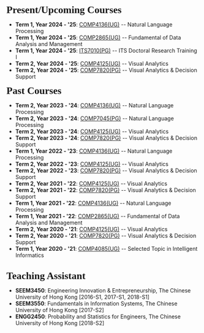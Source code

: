 
<p><span style="font-family:georgia,serif;"><span style="font-size:26px;"><b>Present/Upcoming Courses</b></span></span></p>

- **Term 1, Year 2024 - '25**: [COMP4136(UG)](https://www.comp.hkbu.edu.hk/v1/file/course/COMP4136.pdf) -- Natural Language Processing
- **Term 1, Year 2024 - '25**: [COMP2865(UG)](https://www.comp.hkbu.edu.hk/v1/file/course/COMP2865.pdf) -- Fundamental of Data Analysis and Management
- **Term 1, Year 2024 - '25**: [ITS7010(PG)](https://gs.hkbu.edu.hk/f/page/3358/ITS7010_ITS7020_Course%20Document.pdf) -- ITS Doctoral Research Training I
- **Term 2, Year 2024 - '25**: [COMP4125(UG)](https://www.comp.hkbu.edu.hk/v1/file/course/COMP4125.pdf) -- Visual Analytics  
- **Term 2, Year 2024 - '25**: [COMP7820(PG)](https://www.comp.hkbu.edu.hk/v1/file/course/COMP7820.pdf) -- Visual Analytics & Decision Support
&emsp; 

<p><span style="font-family:georgia,serif;"><span style="font-size:26px;"><b>Past Courses</b></span></span></p>

- **Term 2, Year 2023 - '24**: [COMP4136(UG)](https://www.comp.hkbu.edu.hk/v1/file/course/COMP4136.pdf) -- Natural Language Processing
- **Term 2, Year 2023 - '24**: [COMP7045(PG)](https://www.comp.hkbu.edu.hk/v1/file/course/COMP7045.pdf) -- Natural Language Processing
- **Term 2, Year 2023 - '24**: [COMP4125(UG)](https://www.comp.hkbu.edu.hk/v1/file/course/COMP4125.pdf) -- Visual Analytics  
- **Term 2, Year 2023 - '24**: [COMP7820(PG)](https://www.comp.hkbu.edu.hk/v1/file/course/COMP7820.pdf) -- Visual Analytics & Decision Support
- **Term 1, Year 2022 - '23**: [COMP4136(UG)](https://www.comp.hkbu.edu.hk/v1/file/course/COMP4136.pdf) -- Natural Language Processing
- **Term 2, Year 2022 - '23**: [COMP4125(UG)](https://www.comp.hkbu.edu.hk/v1/file/course/COMP4125.pdf) -- Visual Analytics  
- **Term 2, Year 2022 - '23**: [COMP7820(PG)](https://www.comp.hkbu.edu.hk/v1/file/course/COMP7820.pdf) -- Visual Analytics & Decision Support
- **Term 2, Year 2021 - '22**: [COMP4125(UG)](https://www.comp.hkbu.edu.hk/v1/file/course/COMP4125.pdf) -- Visual Analytics 
- **Term 2, Year 2021 - '22**: [COMP7820(PG)](https://www.comp.hkbu.edu.hk/v1/file/course/COMP7820.pdf) -- Visual Analytics & Decision Support 
- **Term 1, Year 2021 - '22**: [COMP4136(UG)](https://www.comp.hkbu.edu.hk/v1/file/course/COMP4136.pdf) -- Natural Language Processing 
- **Term 1, Year 2021 - '22**: [COMP2865(UG)](https://www.comp.hkbu.edu.hk/v1/file/course/COMP2865.pdf) -- Fundamental of Data Analysis and Management  
- **Term 2, Year 2020 - '21**: [COMP4125(UG)](https://www.comp.hkbu.edu.hk/v1/file/course/COMP4125.pdf) -- Visual Analytics
- **Term 2, Year 2020 - '21**: [COMP7820(PG)](https://www.comp.hkbu.edu.hk/v1/file/course/COMP7820.pdf) -- Visual Analytics & Decision Support 
- **Term 1, Year 2020 - '21**: [COMP4085(UG)](https://www.comp.hkbu.edu.hk/v1/file/course/COMP4085.pdf) -- Selected Topic in Intelligent Informatics  
&emsp; 

<p><span style="font-family:georgia,serif; font-size:26px;"><b>Teaching Assistant</b></span></p>

- **SEEM3450**: Engineering Innovation & Entrepreneurship, The Chinese University of Hong Kong [2016-S1, 2017-S1, 2018-S1]
- **SEEM3550**: Fundamentals in Information Systems, The Chinese University of Hong Kong [2017-S2]
- **ENGG2450**: Probability and Statistics for Engineers, The Chinese University of Hong Kong [2018-S2]

